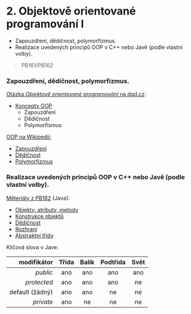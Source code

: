 # 2. Objektově orientované programování I

* Zapouzdření, dědičnost, polymorfizmus.
* Realizace uvedených principů OOP v C++ nebo Javě \(podle vlastní volby\).

> PB161/PB162

### Zapouzdření, dědičnost, polymorfizmus.

[Otázka _Objektově orientované programování_ na dqd.cz](http://statnice.dqd.cz/home:prog:ap4):

* [Koncepty OOP](http://statnice.dqd.cz/home:prog:ap4#koncepty_oop)
  * Zapouzdření
  * Dědičnost
  * Polymorfismus

[OOP na Wikipedii:](https://cs.wikipedia.org/wiki/Objektově_orientované_programování)

* [Zapouzdření](https://cs.wikipedia.org/wiki/Zapouzdření_%28objektově_orientované_programování%29)
* [Dědičnost](https://cs.wikipedia.org/wiki/Dědičnost_%28objektově_orientované_programování%29)
* [Polymorfizmus](https://cs.wikipedia.org/wiki/Polymorfismus_%28programování%29)

### Realizace uvedených principů OOP v C++ nebo Javě \(podle vlastní volby\).

[Měteriály z PB162](https://is.muni.cz/auth/el/1433/podzim2016/PB162/um/printable/index.html) \(Java\):

* [Objekty, atributy, metody](https://is.muni.cz/auth/el/1433/podzim2016/PB162/um/printable/attributes_conventions_methods.html)
* [Konstrukce objektů](https://is.muni.cz/auth/el/1433/podzim2016/PB162/um/printable/constructors_overloading.html)
* [Dědičnost](https://is.muni.cz/auth/el/1433/podzim2016/PB162/um/printable/inheritance.html)
* [Rozhraní](https://is.muni.cz/auth/el/1433/podzim2016/PB162/um/printable/interfaces.html)
* [Abstraktní třídy](https://is.muni.cz/auth/el/1433/podzim2016/PB162/um/printable/abstract_classes.html)

Klíčová slova v Jave:

| modifikátor | Třída | Balík | Podtřída | Svět |
| ---: | :---: | :---: | :---: | :---: |
| _public_ | ano | ano | ano | ano |
| _protected_ | ano | ano | ano | ne |
| default \(žádný\) | ano | ano | ne | ne |
| _private_ | ano | ne | ne | ne |



